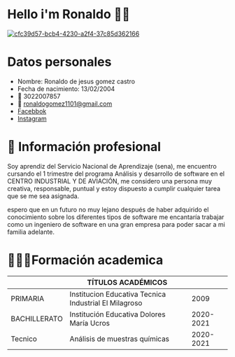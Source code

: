 

# Hello i'm Ronaldo 👨‍💻

<a href="https://ibb.co/DVxKxLf"><img src="https://i.ibb.co/DVxKxLf/cfc39d57-bcb4-4230-a2f4-37c85d362166.jpg" alt="cfc39d57-bcb4-4230-a2f4-37c85d362166" border="0"></a>

# Datos personales

- Nombre: Ronaldo de jesus gomez castro
- Fecha de nacimiento: 13/02/2004
- 📱 3022007857
- 📧 ronaldogomez1101@gmail.com
- [Facebbok](https://www.facebook.com/ronaldo.gomez.125760)
- [Instagram](https://www.instagram.com/ronaldo.gomez.125760)

# 📖 Información profesional 

Soy aprendiz del Servicio Nacional de Aprendizaje (sena), me encuentro cursando el 1 trimestre del programa Análisis y desarrollo de software en el CENTRO INDUSTRIAL Y DE AVIACIÓN, me considero una persona muy creativa, responsable, puntual y estoy dispuesto a cumplir cualquier tarea que se me sea asignada.

espero que en un futuro no muy lejano después de haber adquirido el conocimiento sobre los diferentes tipos de software me encantaría trabajar como un ingeniero de software en una gran empresa para poder sacar a mi familia adelante.

# 👨‍🎓📜Formación academica

|              |            TÍTULOS ACADÉMICOS             |           |
|--------------|-------------------------------------------|-----------|
| PRIMARIA     | Institucion Educativa Tecnica Industrial El Milagroso | 2009 |
| BACHILLERATO | Institución Educativa Dolores María Ucros | 2020-2021 |
| Tecnico      | Análisis de muestras químicas             | 2020-2021 |


 


